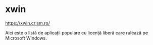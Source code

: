 # xwin

https://xwin.crism.ro/

Aici este o listă de aplicații populare cu licență liberă care rulează pe Microsoft Windows. 

